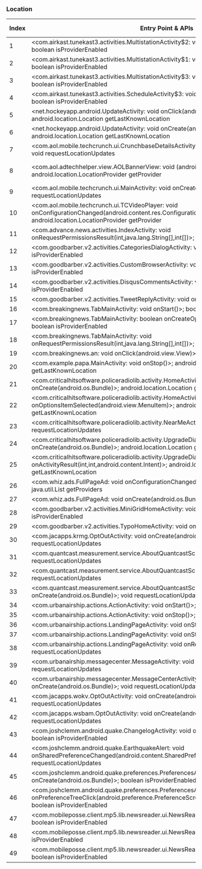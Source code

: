### Location
| Index | Entry Point & APIs | Screen shot | Resource id | Label |
| ------------- | ------------- | ------------- |-------------|-------------|
| 1 | <com.airkast.tunekast3.activities.MultistationActivity$2: void onClick(android.view.View)>; boolean isProviderEnabled | ![](C:\Users\hfu\Documents\COSMOS\output\py\Play_win8\News_Magazines\com.synergycns.android.cbsradionews\com.airkast.tunekast3.activities.MultistationActivity.png) |  | |
| 2 | <com.airkast.tunekast3.activities.MultistationActivity$1: void onClick(android.view.View)>; boolean isProviderEnabled | ![](C:\Users\hfu\Documents\COSMOS\output\py\Play_win8\News_Magazines\com.synergycns.android.cbsradionews\com.airkast.tunekast3.activities.MultistationActivity.png) |  | |
| 3 | <com.airkast.tunekast3.activities.MultistationActivity$3: void onClick(android.view.View)>; boolean isProviderEnabled | ![](C:\Users\hfu\Documents\COSMOS\output\py\Play_win8\News_Magazines\com.synergycns.android.cbsradionews\com.airkast.tunekast3.activities.MultistationActivity.png) |  | |
| 4 | <com.airkast.tunekast3.activities.ScheduleActivity$3: void onClick(android.view.View)>; boolean isProviderEnabled | ![](C:\Users\hfu\Documents\COSMOS\output\py\Play_win8\News_Magazines\com.synergycns.android.cbsradionews\com.airkast.tunekast3.activities.ScheduleActivity.png) |  | |
| 5 | <net.hockeyapp.android.UpdateActivity: void onClick(android.view.View)>; android.location.Location getLastKnownLocation | ![](C:\Users\hfu\Documents\COSMOS\output\py\Play_win8\News_Magazines\com.airkast.MARK_LEVIN\net.hockeyapp.android.UpdateActivity.png) |  | |
| 6 | <net.hockeyapp.android.UpdateActivity: void onCreate(android.os.Bundle)>; android.location.Location getLastKnownLocation | ![](C:\Users\hfu\Documents\COSMOS\output\py\Play_win8\News_Magazines\com.airkast.MARK_LEVIN\net.hockeyapp.android.UpdateActivity.png) |  | |
| 7 | <com.aol.mobile.techcrunch.ui.CrunchbaseDetailsActivity: void onCreate(android.os.Bundle)>; void requestLocationUpdates | ![](C:\Users\hfu\Documents\COSMOS\output\py\Play_win8\News_Magazines\com.aol.mobile.techcrunch\com.aol.mobile.techcrunch.ui.CrunchbaseDetailsActivity.png) |  | |
| 8 | <com.aol.adtechhelper.view.AOLBannerView: void <init>(android.content.Context)>; android.location.LocationProvider getProvider | ![](C:\Users\hfu\Documents\COSMOS\output\py\Play_win8\News_Magazines\com.aol.mobile.techcrunch\com.aol.mobile.techcrunch.ui.MainActivity.png) | {'2131558484': <sensitive_component.SensitiveComponent.SensitiveView object at 0x0A6CD470>} | |
| 9 | <com.aol.mobile.techcrunch.ui.MainActivity: void onCreate(android.os.Bundle)>; void requestLocationUpdates | ![](C:\Users\hfu\Documents\COSMOS\output\py\Play_win8\News_Magazines\com.aol.mobile.techcrunch\com.aol.mobile.techcrunch.ui.MainActivity.png) |  | |
| 10 | <com.aol.mobile.techcrunch.ui.TCVideoPlayer: void onConfigurationChanged(android.content.res.Configuration)>; android.location.LocationProvider getProvider | ![](C:\Users\hfu\Documents\COSMOS\output\py\Play_win8\News_Magazines\com.aol.mobile.techcrunch\com.aol.mobile.techcrunch.ui.TCVideoPlayer.png) |  | |
| 11 | <com.advance.news.activities.IndexActivity: void onRequestPermissionsResult(int,java.lang.String[],int[])>; boolean isProviderEnabled | ![](C:\Users\hfu\Documents\COSMOS\output\py\Play_win8\News_Magazines\com.ap.oregon\com.advance.news.activities.IndexActivity.png) |  | |
| 12 | <com.goodbarber.v2.activities.CategoriesDialogActivity: void onStart()>; boolean isProviderEnabled | ![](C:\Users\hfu\Documents\COSMOS\output\py\Play_win8\News_Magazines\com.goodbarber.arynews\com.goodbarber.v2.activities.CategoriesDialogActivity.png) |  | |
| 13 | <com.goodbarber.v2.activities.CustomBrowserActivity: void onStart()>; boolean isProviderEnabled | ![](C:\Users\hfu\Documents\COSMOS\output\py\Play_win8\News_Magazines\com.goodbarber.arynews\com.goodbarber.v2.activities.CustomBrowserActivity.png) |  | |
| 14 | <com.goodbarber.v2.activities.DisqusCommentsActivity: void onStart()>; boolean isProviderEnabled | ![](C:\Users\hfu\Documents\COSMOS\output\py\Play_win8\News_Magazines\com.aryservices.arynewsurdu\com.goodbarber.v2.activities.DisqusCommentsActivity.png) |  | |
| 15 | <com.goodbarber.v2.activities.TweetReplyActivity: void onStart()>; boolean isProviderEnabled | ![](C:\Users\hfu\Documents\COSMOS\output\py\Play_win8\News_Magazines\com.goodbarber.arynews\com.goodbarber.v2.activities.TweetReplyActivity.png) |  | |
| 16 | <com.breakingnews.TabMainActivity: void onStart()>; boolean isProviderEnabled | ![](C:\Users\hfu\Documents\COSMOS\output\py\Play_win8\News_Magazines\com.breakingnews\com.breakingnews.TabMainActivity.png) |  | |
| 17 | <com.breakingnews.TabMainActivity: boolean onCreateOptionsMenu(android.view.Menu)>; boolean isProviderEnabled | ![](C:\Users\hfu\Documents\COSMOS\output\py\Play_win8\News_Magazines\com.breakingnews\com.breakingnews.TabMainActivity.png) |  | |
| 18 | <com.breakingnews.TabMainActivity: void onRequestPermissionsResult(int,java.lang.String[],int[])>; boolean isProviderEnabled | ![](C:\Users\hfu\Documents\COSMOS\output\py\Play_win8\News_Magazines\com.breakingnews\com.breakingnews.TabMainActivity.png) |  | |
| 19 | <com.breakingnews.an: void onClick(android.view.View)>; boolean isProviderEnabled | ![](C:\Users\hfu\Documents\COSMOS\output\py\Play_win8\News_Magazines\com.breakingnews\com.breakingnews.TabMainActivity.png) |  | |
| 20 | <com.example.papa.MainActivity: void onStop()>; android.location.Location getLastKnownLocation | ![](C:\Users\hfu\Documents\COSMOS\output\py\Play_win8\News_Magazines\com.catolicapp.missalww\com.example.papa.MainActivity.png) |  | |
| 21 | <com.criticalhitsoftware.policeradiolib.activity.HomeActivity: void onCreate(android.os.Bundle)>; android.location.Location getLastKnownLocation | ![](C:\Users\hfu\Documents\COSMOS\output\py\Play_win8\News_Magazines\com.criticalhitsoftware.policeradio\com.criticalhitsoftware.policeradiolib.activity.HomeActivity.png) |  | |
| 22 | <com.criticalhitsoftware.policeradiolib.activity.HomeActivity: boolean onOptionsItemSelected(android.view.MenuItem)>; android.location.Location getLastKnownLocation | ![](C:\Users\hfu\Documents\COSMOS\output\py\Play_win8\News_Magazines\com.criticalhitsoftware.policeradio\com.criticalhitsoftware.policeradiolib.activity.HomeActivity.png) |  | |
| 23 | <com.criticalhitsoftware.policeradiolib.activity.NearMeActivity: void onStart()>; void requestLocationUpdates | ![](C:\Users\hfu\Documents\COSMOS\output\py\Play_win8\News_Magazines\com.criticalhitsoftware.policeradio\com.criticalhitsoftware.policeradiolib.activity.NearMeActivity.png) |  | |
| 24 | <com.criticalhitsoftware.policeradiolib.activity.UpgradeDialogActivity: void onCreate(android.os.Bundle)>; android.location.Location getLastKnownLocation | ![](C:\Users\hfu\Documents\COSMOS\output\py\Play_win8\News_Magazines\com.criticalhitsoftware.policeradio\com.criticalhitsoftware.policeradiolib.activity.UpgradeDialogActivity.png) |  | |
| 25 | <com.criticalhitsoftware.policeradiolib.activity.UpgradeDialogActivity: void onActivityResult(int,int,android.content.Intent)>; android.location.Location getLastKnownLocation | ![](C:\Users\hfu\Documents\COSMOS\output\py\Play_win8\News_Magazines\com.criticalhitsoftware.policeradio\com.criticalhitsoftware.policeradiolib.activity.UpgradeDialogActivity.png) |  | |
| 26 | <com.whiz.ads.FullPageAd: void onConfigurationChanged(android.content.res.Configuration)>; java.util.List getProviders | ![](C:\Users\hfu\Documents\COSMOS\output\py\Play_win8\News_Magazines\com.whiz.annistonstar\com.whiz.ads.FullPageAd.png) |  | |
| 27 | <com.whiz.ads.FullPageAd: void onCreate(android.os.Bundle)>; java.util.List getProviders | ![](C:\Users\hfu\Documents\COSMOS\output\py\Play_win8\News_Magazines\com.whiz.annistonstar\com.whiz.ads.FullPageAd.png) |  | |
| 28 | <com.goodbarber.v2.activities.MiniGridHomeActivity: void onStart()>; boolean isProviderEnabled | ![](C:\Users\hfu\Documents\COSMOS\output\py\Play_win8\News_Magazines\com.goodbarber.arynews\com.goodbarber.v2.activities.MiniGridHomeActivity.png) |  | |
| 29 | <com.goodbarber.v2.activities.TypoHomeActivity: void onStart()>; boolean isProviderEnabled | ![](C:\Users\hfu\Documents\COSMOS\output\py\Play_win8\News_Magazines\com.goodbarber.arynews\com.goodbarber.v2.activities.TypoHomeActivity.png) |  | |
| 30 | <com.jacapps.krmg.OptOutActivity: void onCreate(android.os.Bundle)>; void requestLocationUpdates | ![](C:\Users\hfu\Documents\COSMOS\output\py\Play_win8\News_Magazines\com.jacapps.krmg\com.jacapps.krmg.OptOutActivity.png) |  | |
| 31 | <com.quantcast.measurement.service.AboutQuantcastScreen: void onStop()>; void requestLocationUpdates | ![](C:\Users\hfu\Documents\COSMOS\output\py\Play_win8\News_Magazines\com.jacapps.wsbam\com.quantcast.measurement.service.AboutQuantcastScreen.png) |  | |
| 32 | <com.quantcast.measurement.service.AboutQuantcastScreen: void onStart()>; void requestLocationUpdates | ![](C:\Users\hfu\Documents\COSMOS\output\py\Play_win8\News_Magazines\com.jacapps.wsbam\com.quantcast.measurement.service.AboutQuantcastScreen.png) |  | |
| 33 | <com.quantcast.measurement.service.AboutQuantcastScreen: void onCreate(android.os.Bundle)>; void requestLocationUpdates | ![](C:\Users\hfu\Documents\COSMOS\output\py\Play_win8\News_Magazines\com.jacapps.wsbam\com.quantcast.measurement.service.AboutQuantcastScreen.png) |  | |
| 34 | <com.urbanairship.actions.ActionActivity: void onStart()>; void requestLocationUpdates | ![](C:\Users\hfu\Documents\COSMOS\output\py\Play_win8\News_Magazines\com.jacapps.wsbam\com.urbanairship.actions.ActionActivity.png) |  | |
| 35 | <com.urbanairship.actions.ActionActivity: void onStop()>; void requestLocationUpdates | ![](C:\Users\hfu\Documents\COSMOS\output\py\Play_win8\News_Magazines\com.jacapps.wsbam\com.urbanairship.actions.ActionActivity.png) |  | |
| 36 | <com.urbanairship.actions.LandingPageActivity: void onStart()>; void requestLocationUpdates | ![](C:\Users\hfu\Documents\COSMOS\output\py\Play_win8\News_Magazines\com.jacapps.wokv\com.urbanairship.actions.LandingPageActivity.png) |  | |
| 37 | <com.urbanairship.actions.LandingPageActivity: void onStop()>; void requestLocationUpdates | ![](C:\Users\hfu\Documents\COSMOS\output\py\Play_win8\News_Magazines\com.jacapps.wokv\com.urbanairship.actions.LandingPageActivity.png) |  | |
| 38 | <com.urbanairship.actions.LandingPageActivity: void onResume()>; void requestLocationUpdates | ![](C:\Users\hfu\Documents\COSMOS\output\py\Play_win8\News_Magazines\com.jacapps.wokv\com.urbanairship.actions.LandingPageActivity.png) |  | |
| 39 | <com.urbanairship.messagecenter.MessageActivity: void onCreate(android.os.Bundle)>; void requestLocationUpdates | ![](C:\Users\hfu\Documents\COSMOS\output\py\Play_win8\News_Magazines\com.jacapps.wsbam\com.urbanairship.messagecenter.MessageActivity.png) |  | |
| 40 | <com.urbanairship.messagecenter.MessageCenterActivity: void onCreate(android.os.Bundle)>; void requestLocationUpdates | ![](C:\Users\hfu\Documents\COSMOS\output\py\Play_win8\News_Magazines\com.jacapps.wsbam\com.urbanairship.messagecenter.MessageCenterActivity.png) |  | |
| 41 | <com.jacapps.wokv.OptOutActivity: void onCreate(android.os.Bundle)>; void requestLocationUpdates | ![](C:\Users\hfu\Documents\COSMOS\output\py\Play_win8\News_Magazines\com.jacapps.wokv\com.jacapps.wokv.OptOutActivity.png) |  | |
| 42 | <com.jacapps.wsbam.OptOutActivity: void onCreate(android.os.Bundle)>; void requestLocationUpdates | ![](C:\Users\hfu\Documents\COSMOS\output\py\Play_win8\News_Magazines\com.jacapps.wsbam\com.jacapps.wsbam.OptOutActivity.png) |  | |
| 43 | <com.joshclemm.android.quake.ChangelogActivity: void onCreate(android.os.Bundle)>; boolean isProviderEnabled | ![](C:\Users\hfu\Documents\COSMOS\output\py\Play_win8\News_Magazines\com.joshclemm.android.quake\com.joshclemm.android.quake.ChangelogActivity.png) |  | |
| 44 | <com.joshclemm.android.quake.EarthquakeAlert: void onSharedPreferenceChanged(android.content.SharedPreferences,java.lang.String)>; void requestLocationUpdates | ![](C:\Users\hfu\Documents\COSMOS\output\py\Play_win8\News_Magazines\com.joshclemm.android.quake\com.joshclemm.android.quake.EarthquakeAlert.png) |  | |
| 45 | <com.joshclemm.android.quake.preferences.PreferencesActivity: void onCreate(android.os.Bundle)>; boolean isProviderEnabled | ![](C:\Users\hfu\Documents\COSMOS\output\py\Play_win8\News_Magazines\com.joshclemm.android.quake\com.joshclemm.android.quake.preferences.PreferencesActivity.png) |  | |
| 46 | <com.joshclemm.android.quake.preferences.PreferencesActivityLegacy: boolean onPreferenceTreeClick(android.preference.PreferenceScreen,android.preference.Preference)>; boolean isProviderEnabled | ![](C:\Users\hfu\Documents\COSMOS\output\py\Play_win8\News_Magazines\com.joshclemm.android.quake\com.joshclemm.android.quake.preferences.PreferencesActivityLegacy.png) |  | |
| 47 | <com.mobileposse.client.mp5.lib.newsreader.ui.NewsReaderActivity: void onDestroy()>; boolean isProviderEnabled | ![](C:\Users\hfu\Documents\COSMOS\output\py\Play_win8\News_Magazines\com.mobitiles.client\com.mobileposse.client.mp5.lib.newsreader.ui.NewsReaderActivity.png) |  | |
| 48 | <com.mobileposse.client.mp5.lib.newsreader.ui.NewsReaderActivity: void onStop()>; boolean isProviderEnabled | ![](C:\Users\hfu\Documents\COSMOS\output\py\Play_win8\News_Magazines\com.mobitiles.client\com.mobileposse.client.mp5.lib.newsreader.ui.NewsReaderActivity.png) |  | |
| 49 | <com.mobileposse.client.mp5.lib.newsreader.ui.NewsReaderActivity: void onRestart()>; boolean isProviderEnabled | ![](C:\Users\hfu\Documents\COSMOS\output\py\Play_win8\News_Magazines\com.mobitiles.client\com.mobileposse.client.mp5.lib.newsreader.ui.NewsReaderActivity.png) |  | |
